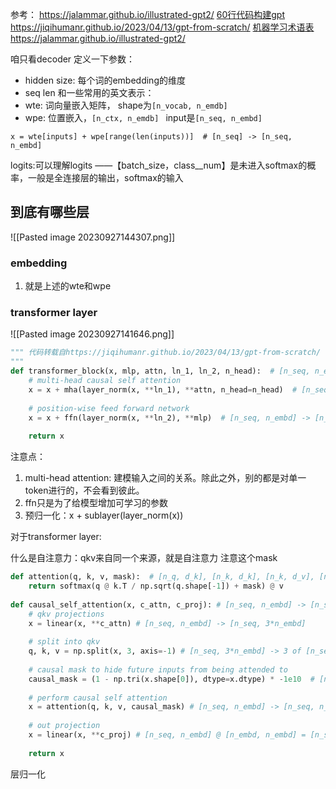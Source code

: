 参考：
https://jalammar.github.io/illustrated-gpt2/
[60行代码构建gpt](https://jaykmody.com/blog/gpt-from-scratch/)
https://jiqihumanr.github.io/2023/04/13/gpt-from-scratch/
[机器学习术语表](https://developers.google.com/machine-learning/glossary?hl=zh-cn#logits )
https://jalammar.github.io/illustrated-gpt2/

咱只看decoder
定义一下参数：
+ hidden size: 每个词的embedding的维度
+ seq len
和一些常用的英文表示：
+ wte: 词向量嵌入矩阵， shape为`[n_vocab, n_emdb] `
+ wpe: 位置嵌入，`[n_ctx, n_emdb] `
input是`[n_seq, n_embd]`
```
x = wte[inputs] + wpe[range(len(inputs))]  # [n_seq] -> [n_seq, n_embd]
```
logits:可以理解logits ——【batch_size，class__num】是未进入softmax的概率，一般是全连接层的输出，softmax的输入
## 到底有哪些层
![[Pasted image 20230927144307.png]]
### embedding
1. 就是上述的wte和wpe
### transformer layer
![[Pasted image 20230927141646.png]]
```python
""" 代码转载自https://jiqihumanr.github.io/2023/04/13/gpt-from-scratch/
"""
def transformer_block(x, mlp, attn, ln_1, ln_2, n_head):  # [n_seq, n_embd] -> [n_seq, n_embd]  
    # multi-head causal self attention  
    x = x + mha(layer_norm(x, **ln_1), **attn, n_head=n_head)  # [n_seq, n_embd] -> [n_seq, n_embd]  
  
    # position-wise feed forward network  
    x = x + ffn(layer_norm(x, **ln_2), **mlp)  # [n_seq, n_embd] -> [n_seq, n_embd]  
  
    return x

```
注意点：
1. multi-head attention: 建模输入之间的关系。除此之外，别的都是对单一token进行的，不会看到彼此。
2. ffn只是为了给模型增加可学习的参数
3. 预归一化：x + sublayer(layer_norm(x))

对于transformer layer:

什么是自注意力：qkv来自同一个来源，就是自注意力
注意这个mask
```python
def attention(q, k, v, mask):  # [n_q, d_k], [n_k, d_k], [n_k, d_v], [n_q, n_k] -> [n_q, d_v]  
    return softmax(q @ k.T / np.sqrt(q.shape[-1]) + mask) @ v  
  
def causal_self_attention(x, c_attn, c_proj): # [n_seq, n_embd] -> [n_seq, n_embd]  
    # qkv projections  
    x = linear(x, **c_attn) # [n_seq, n_embd] -> [n_seq, 3*n_embd]  
  
    # split into qkv  
    q, k, v = np.split(x, 3, axis=-1) # [n_seq, 3*n_embd] -> 3 of [n_seq, n_embd]  
  
    # causal mask to hide future inputs from being attended to  
    causal_mask = (1 - np.tri(x.shape[0]), dtype=x.dtype) * -1e10  # [n_seq, n_seq]  
  
    # perform causal self attention  
    x = attention(q, k, v, causal_mask) # [n_seq, n_embd] -> [n_seq, n_embd]  
  
    # out projection  
    x = linear(x, **c_proj) # [n_seq, n_embd] @ [n_embd, n_embd] = [n_seq, n_embd]  
  
    return x
```

层归一化
